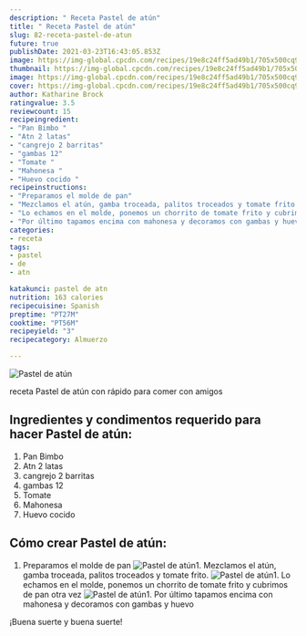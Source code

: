 ```yaml
---
description: " Receta Pastel de atún"
title: " Receta Pastel de atún"
slug: 82-receta-pastel-de-atun
future: true
publishDate: 2021-03-23T16:43:05.853Z
image: https://img-global.cpcdn.com/recipes/19e8c24ff5ad49b1/705x500cq90/pastel-de-atun-foto-principal.jpg
thumbnail: https://img-global.cpcdn.com/recipes/19e8c24ff5ad49b1/705x500cq90/pastel-de-atun-foto-principal.jpg
image: https://img-global.cpcdn.com/recipes/19e8c24ff5ad49b1/705x500cq90/pastel-de-atun-foto-principal.jpg
cover: https://img-global.cpcdn.com/recipes/19e8c24ff5ad49b1/705x500cq90/pastel-de-atun-foto-principal.jpg
author: Katharine Brock
ratingvalue: 3.5
reviewcount: 15
recipeingredient:
- "Pan Bimbo "
- "Atn 2 latas"
- "cangrejo 2 barritas"
- "gambas 12"
- "Tomate "
- "Mahonesa "
- "Huevo cocido "
recipeinstructions:
- "Preparamos el molde de pan"
- "Mezclamos el atún, gamba troceada, palitos troceados y tomate frito."
- "Lo echamos en el molde, ponemos un chorrito de tomate frito y cubrimos de pan otra vez"
- "Por último tapamos encima con mahonesa y decoramos con gambas y huevo"
categories:
- receta
tags:
- pastel
- de
- atn

katakunci: pastel de atn 
nutrition: 163 calories
recipecuisine: Spanish
preptime: "PT27M"
cooktime: "PT56M"
recipeyield: "3"
recipecategory: Almuerzo

---
```



![Pastel de atún](https://img-global.cpcdn.com/recipes/19e8c24ff5ad49b1/705x500cq90/pastel-de-atun-foto-principal.jpg)

receta Pastel de atún con rápido para comer con amigos

<!--inarticleads1-->

## Ingredientes y condimentos requerido para hacer Pastel de atún:

1. Pan Bimbo 
1. Atn 2 latas
1. cangrejo 2 barritas
1. gambas 12
1. Tomate 
1. Mahonesa 
1. Huevo cocido 



<!--inarticleads2-->

## Cómo crear Pastel de atún:

1. Preparamos el molde de pan
<img src="https://img-global.cpcdn.com/steps/64ac46e56faa09ed/160x128cq70/foto-del-paso-1-de-la-receta-pastel-de-atun.jpg" alt="Pastel de atún">1. Mezclamos el atún, gamba troceada, palitos troceados y tomate frito.
<img src="https://img-global.cpcdn.com/steps/05c8521e5bafeb3d/160x128cq70/foto-del-paso-2-de-la-receta-pastel-de-atun.jpg" alt="Pastel de atún">1. Lo echamos en el molde, ponemos un chorrito de tomate frito y cubrimos de pan otra vez
<img src="https://img-global.cpcdn.com/steps/c8e7fcb0c478f91d/160x128cq70/foto-del-paso-3-de-la-receta-pastel-de-atun.jpg" alt="Pastel de atún">1. Por último tapamos encima con mahonesa y decoramos con gambas y huevo



¡Buena suerte y buena suerte!

